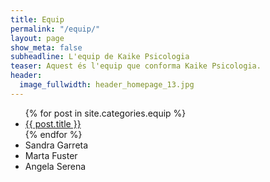```yaml
---
title: Equip
permalink: "/equip/"
layout: page
show_meta: false
subheadline: L'equip de Kaike Psicologia
teaser: Aquest és l'equip que conforma Kaike Psicologia.
header:
  image_fullwidth: header_homepage_13.jpg
---
```


<ul>
    {% for post in site.categories.equip %}
    <li><a href="{{ site.url }}{{ site.baseurl }}{{ post.url }}">{{ post.title }}</a></li>
    {% endfor %}
    <li>Sandra Garreta</li>
    <li>Marta Fuster</li>
    <li>Angela Serena</li>
</ul>
